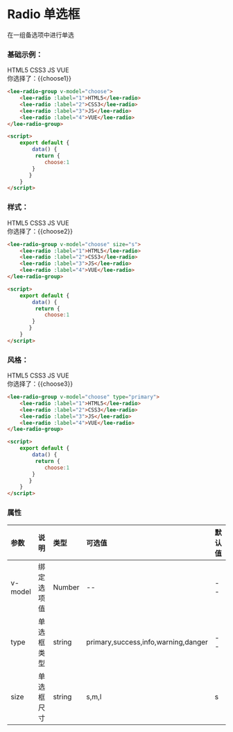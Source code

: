 # Radio 单选框
在一组备选项中进行单选
### 基础示例：
<div class="leeblock">
    <div class="leesource">
        <lee-radio-group v-model="choose1">
            <lee-radio :label="1">HTML5</lee-radio>
            <lee-radio :label="2">CSS3</lee-radio>
            <lee-radio :label="3">JS</lee-radio>
            <lee-radio :label="4">VUE</lee-radio>
        </lee-radio-group>
        <br>
        你选择了：{{choose1}}
    </div>
<lee-code>

```html
<lee-radio-group v-model="choose">
    <lee-radio :label="1">HTML5</lee-radio>
    <lee-radio :label="2">CSS3</lee-radio>
    <lee-radio :label="3">JS</lee-radio>
    <lee-radio :label="4">VUE</lee-radio>
</lee-radio-group>
```
```html
<script>
    export default {
        data() {
         return {
            choose:1
        }
       }
    }
</script>
```
</lee-code>
</div>

### 样式：
<div class="leeblock">
    <div class="leesource">
        <lee-radio-group v-model="choose2" size="l">
            <lee-radio :label="1">HTML5</lee-radio>
            <lee-radio :label="2">CSS3</lee-radio>
            <lee-radio :label="3">JS</lee-radio>
            <lee-radio :label="4">VUE</lee-radio>
        </lee-radio-group>
        <br>
        你选择了：{{choose2}}
    </div>
<lee-code>

```html
<lee-radio-group v-model="choose" size="s">
    <lee-radio :label="1">HTML5</lee-radio>
    <lee-radio :label="2">CSS3</lee-radio>
    <lee-radio :label="3">JS</lee-radio>
    <lee-radio :label="4">VUE</lee-radio>
</lee-radio-group>
```
```html
<script>
    export default {
        data() {
         return {
            choose:1
        }
       }
    }
</script>
```
</lee-code>
</div>

### 风格：
<div class="leeblock">
    <div class="leesource">
        <lee-radio-group v-model="choose3" type="primary">
            <lee-radio :label="1">HTML5</lee-radio>
            <lee-radio :label="2">CSS3</lee-radio>
            <lee-radio :label="3">JS</lee-radio>
            <lee-radio :label="4">VUE</lee-radio>
        </lee-radio-group>
        <br>
        你选择了：{{choose3}}
    </div>
<lee-code>

```html
<lee-radio-group v-model="choose" type="primary">
    <lee-radio :label="1">HTML5</lee-radio>
    <lee-radio :label="2">CSS3</lee-radio>
    <lee-radio :label="3">JS</lee-radio>
    <lee-radio :label="4">VUE</lee-radio>
</lee-radio-group>
```
```html
<script>
    export default {
        data() {
         return {
            choose:1
        }
       }
    }
</script>
```
</lee-code>
</div>

### 属性

参数|说明|类型|可选值|默认值
:------|:------|:------|:------|:------
v-model|绑定选项值|Number|--|--
type|单选框类型|string|primary,success,info,warning,danger|--
size|单选框尺寸|string|s,m,l|s
<script>
    export default {
        data() {
         return {
            choose1:1,
            choose2:1,
            choose3:1,
        }
       },
        methods:{
            
        }
    }
</script>